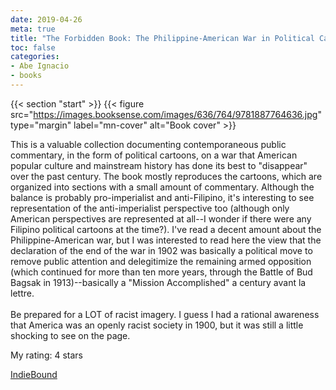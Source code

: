 ```yaml
---
date: 2019-04-26
meta: true
title: "The Forbidden Book: The Philippine-American War in Political Cartoons"
toc: false
categories:
- Abe Ignacio
- books
---
```


{{< section "start" >}}
{{< figure src="https://images.booksense.com/images/636/764/9781887764636.jpg" type="margin" label="mn-cover" alt="Book cover" >}}

This is a valuable collection documenting contemporaneous public commentary, in the form of political cartoons, on a war that American popular culture and mainstream history has done its best to "disappear" over the past century. The book mostly reproduces the cartoons, which are organized into sections with a small amount of commentary. Although the balance is probably pro-imperialist and anti-Filipino, it's interesting to see representation of the anti-imperialist perspective too (although only American perspectives are represented at all--I wonder if there were any Filipino political cartoons at the time?). I've read a decent amount about the Philippine-American war, but I was interested to read here the view that the declaration of the end of the war in 1902 was basically a political move to remove public attention and delegitimize the remaining armed opposition (which continued for more than ten more years, through the Battle of Bud Bagsak in 1913)--basically a "Mission Accomplished" a century avant la lettre. <br /><br />Be prepared for a LOT of racist imagery. I guess I had a rational awareness that America was an openly racist society in 1900, but it was still a little shocking to see on the page.

My rating: 4 stars  

[IndieBound](https://www.indiebound.org/book/9781887764636)
